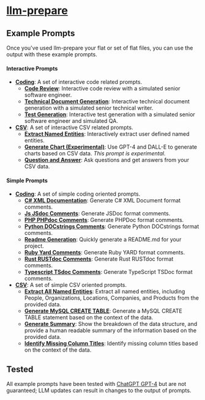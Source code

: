 # [llm-prepare](/)

## Example Prompts

Once you've used llm-prepare your flat or set of flat files, you can use the output with these example prompts.

#### Interactive Prompts

- **[Coding](/example-prompts/interactive-prompts/coding/)**: A set of interactive code related prompts.
  - **[Code Review](/example-prompts/interactive-prompts/coding/code-review.md)**: Interactive code review with a simulated senior software engineer.
  - **[Technical Document Generation](/example-prompts/interactive-prompts/coding/technical-document-generation.md)**: Interactive technical document generation with a simulated senior technical writer.
  - **[Test Generation](/example-prompts/interactive-prompts/coding/test-generation.md)**: Interactive test generation with a simulated senior software engineer and simulated QA.
- **[CSV](/interactive-prompts/csv/)**: A set of interactive CSV related prompts.
  - **[Extract Named Entities](/example-prompts/interactive-prompts/csv/extract-named-entities.md)**: Interactively extract user defined named entities.
  - **[Generate Chart (Experimental)](/example-prompts/interactive-prompts/csv/generate-chart.experimental.md)**: Use GPT-4 and DALL-E to generate charts based on CSV data. _This prompt is experimental._
  - **[Question and Answer](/example-prompts/interactive-prompts/csv/question-and-answer.md)**: Ask questions and get answers from your CSV data.

#### Simple Prompts

- **[Coding](/example-prompts/simple-prompts/coding/)**: A set of simple coding oriented prompts.
  - **[C# XML Documentation](/example-prompts/simple-prompts/coding/simple-add-comments/csharp-xml-documentation.md)**: Generate C# XML Document format comments.
  - **[Js JSdoc Comments](/example-prompts/simple-prompts/coding/simple-add-comments/js-jsdoc-comments.md)**: Generate JSDoc format comments.
  - **[PHP PHPdoc Comments](/example-prompts/simple-prompts/coding/simple-add-comments/php-phpdoc-comments.md)**: Generate PHPDoc format comments.
  - **[Python DOCstrings Comments](/example-prompts/simple-prompts/coding/simple-add-comments/python-docstrings-comments.md)**: Generate Python DOCstrings format comments.
  - **[Readme Generation](/example-prompts/simple-prompts/readme-generation.md)**: Quickly generate a README.md for your project.
  - **[Ruby Yard Comments](/example-prompts/simple-prompts/coding/simple-add-comments/ruby-yard-comments.md)**: Generate Ruby YARD format comments.
  - **[Rust RUSTdoc Comments](/example-prompts/simple-prompts/coding/simple-add-comments/rust-rustdoc-comments.md)**: Generate Rust RUSTdoc format comments.
  - **[Typescript TSdoc Comments](/example-prompts/simple-prompts/coding/simple-add-comments/typescript-tsdoc-comments.md)**: Generate TypeScript TSDoc format comments.
- **[CSV](/example-prompts/simple-prompts/csv/)**: A set of simple CSV oriented prompts.
  - **[Extract All Named Entities](/example-prompts/simple-prompts/csv/extract-all-named-entities.md)**: Extract all named entities, including People, Organizations, Locations, Companies, and Products from the provided data.
  - **[Generate MySQL CREATE TABLE](/example-prompts/simple-prompts/csv/generate-mysql-create-table.md)**: Generate a MySQL CREATE TABLE statement based on the context of the data.
  - **[Generate Summary](/example-prompts/simple-prompts/csv/generate-summary.md)**: Show the breakdown of the data structure, and provide a human readable summary of the information based on the provided data.
  - **[Identify Missing Column Titles](/example-prompts/simple-prompts/csv/identify-missing-column-titles.md)**: Identify missing column titles based on the context of the data.

## Tested

All example prompts have been tested with [ChatGPT GPT-4](https://chat.openai.com/) but are not guaranteed; LLM updates can result in changes to the output of prompts.
